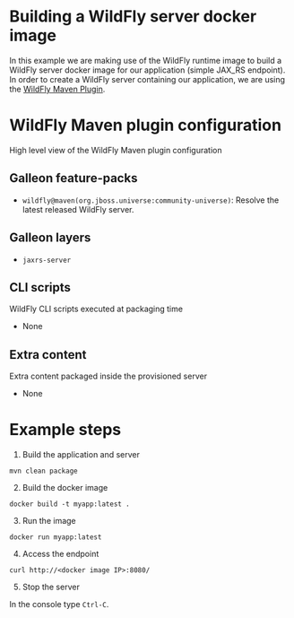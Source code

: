 # Building a WildFly server docker image

In this example we are making use of the WildFly runtime image to build a WildFly server docker image for our application (simple JAX_RS endpoint).
In order to create a WildFly server containing our application, we are using the [WildFly Maven Plugin](https://github.com/wildfly/wildfly-maven-plugin/).

# WildFly Maven plugin configuration
High level view of the WildFly Maven plugin configuration

## Galleon feature-packs

* `wildfly@maven(org.jboss.universe:community-universe)`: Resolve the latest released WildFly server.

## Galleon layers

* `jaxrs-server`

## CLI scripts
WildFly CLI scripts executed at packaging time

* None

## Extra content
Extra content packaged inside the provisioned server

* None

# Example steps

1. Build the application  and server

```
mvn clean package
```

2. Build the docker image

```
docker build -t myapp:latest .
```

3. Run the image

```
docker run myapp:latest
```

4. Access the endpoint

```
curl http://<docker image IP>:8080/
```

5. Stop the server

In the console type `Ctrl-C`.
